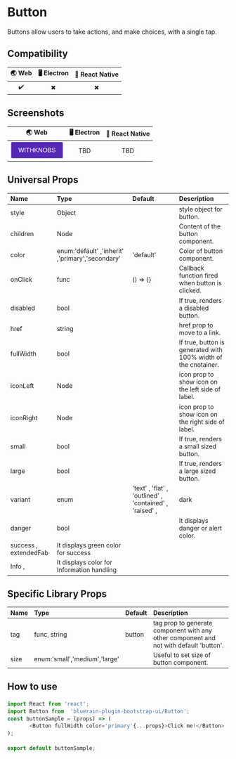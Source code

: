 # Button

Buttons allow users to take actions, and make choices, with a single tap.

## Compatibility

| 🌏 Web | 🖥 Electron | 📱 React Native |
| :----: | :---------: | :-------------: |
| ✔️     | ✖           | ✖               |

## Screenshots

| 🌏 Web                                 | 🖥 Electron | 📱 React Native |
| :------------------------------------: | :---------: | :-------------: |
| ![web image](./screenshots/Button.png) | TBD         | TBD             |

## Universal Props

| Name                  | Type                                             | Default                                                 | Description                                                    |
| :-------------------- | :----------------------------------------------- | :------------------------------------------------------ | :------------------------------------------------------------- |
| style                 | Object                                           |                                                         | style object for button.                                       |
| children              | Node                                             |                                                         | Content of the button component.                               |
| color                 | enum:'default' ,'inherit' ,'primary','secondary' | 'default'                                               | Color of button component.                                     |
| onClick               | func                                             | () => {}                                                | Callback function fired when button is clicked.                |
| disabled              | bool                                             |                                                         | If true, renders a disabled button.                            |
| href                  | string                                           |                                                         | href prop to move to a link.                                   |
| fullWidth             | bool                                             |                                                         | If true, button is generated with 100% width of the cnotainer. |
| iconLeft              | Node                                             |                                                         | icon prop to show icon on the left side of label.              |
| iconRight             | Node                                             |                                                         | icon prop to show icon on the right side of label.             |
| small                 | bool                                             |                                                         | If true, renders a small sized button.                         |
| large                 | bool                                             |                                                         | If true, renders a large sized button.                         |
| variant               | enum                                             | 'text' , 'flat' , 'outlined' , 'contained' , 'raised' , | dark                                                           | string |  | It displays dark color. |
| danger                | bool                                             |                                                         | It displays danger or alert color.                             |
| success , extendedFab | It displays green color for success              |
| Info ,                | It displays   color for Information handling     |

## Specific Library Props

| Name | Type                          | Default | Description                                                                            |
| :--- | :---------------------------- | :------ | :------------------------------------------------------------------------------------- |
| tag  | func, string                  | button  | tag prop to generate component with any other component and not with default 'button'. |
| size | enum:'small','medium','large' |         | Useful to set size of button component.                                                |

## How to use

```JavaScript
import React from 'react';
import Button from  'bluerain-plugin-bootstrap-ui/Button';
const buttonSample = (props) => (
       <Button fullWidth color='primary'{...props}>Click me!</Button>
);

export default buttonSample;
```